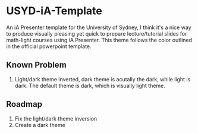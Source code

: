 # USYD-iA-Template
An iA Presenter template for the University of Sydney, I think it's a nice way to produce visually pleasing yet quick to prepare lecture/tutorial slides for math-light courses using iA Presenter. This theme follows the color outlined in the official powerpoint template.

## Known Problem
1. Light/dark theme inverted, dark theme is acutally the dark, while light is dark. The default theme is dark, which is visually light theme.

## Roadmap
1. Fix the light/dark theme inversion
2. Create a dark theme
